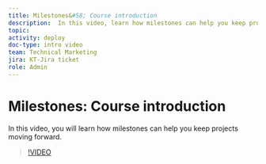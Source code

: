 ```yaml
---
title: Milestones&#58; Course introduction
description:  In this video, learn how milestones can help you keep projects moving forward.
topic:
activity: deploy
doc-type: intro video
team: Technical Marketing
jira: KT-Jira ticket
role: Admin
---
```

# Milestones&#58; Course introduction

In this video, you will learn how milestones can help you keep projects moving forward.

>[!VIDEO](https://video.tv.adobe.com/v/335203/?quality=12&learn=on)

